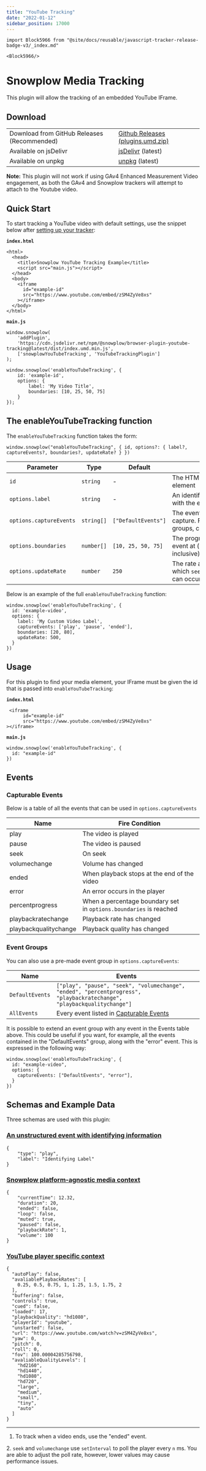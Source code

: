 ```yaml
---
title: "YouTube Tracking"
date: "2022-01-12"
sidebar_position: 17000
---
```


```mdx-code-block
import Block5966 from "@site/docs/reusable/javascript-tracker-release-badge-v3/_index.md"

<Block5966/>
```

# Snowplow Media Tracking

This plugin will allow the tracking of an embedded YouTube IFrame.

## Download

<table><tbody><tr><td>Download from GitHub Releases (Recommended)</td><td><a href="https://github.com/snowplow/snowplow-javascript-tracker/releases">Github Releases (plugins.umd.zip)</a></td></tr><tr><td>Available on jsDelivr</td><td><a href="https://cdn.jsdelivr.net/npm/@snowplow/browser-plugin-youtube-tracking@latest/dist/index.umd.min.js">jsDelivr</a> (latest)</td></tr><tr><td>Available on unpkg</td><td><a href="https://unpkg.com/@snowplow/browser-plugin-youtube-tracking@latest/dist/index.umd.min.js">unpkg</a> (latest)</td></tr></tbody></table>

**Note:** This plugin will not work if using GAv4 Enhanced Measurement Video engagement, as both the GAv4 and Snowplow trackers will attempt to attach to the Youtube video.

## Quick Start

To start tracking a YouTube video with default settings, use the snippet below after [setting up your tracker](/docs/collecting-data/collecting-from-own-applications/javascript-trackers/javascript-tracker/web-quick-start-guide.md):

**`index.html`**

```
<html>
  <head>
    <title>Snowplow YouTube Tracking Example</title>
    <script src="main.js"></script>
  </head>
  <body>
    <iframe
      id="example-id"
      src="https://www.youtube.com/embed/zSM4ZyVe8xs"
    ></iframe>  
  </body>
</html>
```

**`main.js`**

```
window.snowplow(
    'addPlugin',
    'https://cdn.jsdelivr.net/npm/@snowplow/browser-plugin-youtube-tracking@latest/dist/index.umd.min.js',
    ['snowplowYouTubeTracking', 'YouTubeTrackingPlugin']
);

window.snowplow('enableYouTubeTracking', {
    id: 'example-id',
    options: {
        label: 'My Video Title',
        boundaries: [10, 25, 50, 75]
    }
});
```

## The enableYouTubeTracking function

The `enableYouTubeTracking` function takes the form:

```
window.snowplow("enableYouTubeTracking", { id, options?: { label?, captureEvents?, boundaries?, updateRate? } })
```

| Parameter | Type | Default | Description | Required |
| --- | --- | --- | --- | --- |
| `id` | `string` | \- | The HTML id attribute of the media element | Yes |
| `options.label` | `string` | \- | An identifiable custom label sent with the event | No |
| `options.captureEvents` | `string[]` | `["DefaultEvents"]` | The events or Event Group to capture. For a full list of events and groups, check the [section below](#events) | No |
| `options.boundaries` | `number[]` | `[10, 25, 50, 75]` | The progress percentages to fire an event at (valid values 1 - 99 inclusive) [\[1\]](#1) | No |
| `options.updateRate` | `number` | `250` | The rate at which `seek` and `volumechange` events can occur [\[2\]](#2) | No |

Below is an example of the full `enableYouTubeTracking` function:

```
window.snowplow('enableYouTubeTracking', {
  id: 'example-video',
  options: {
    label: 'My Custom Video Label',
    captureEvents: ['play', 'pause', 'ended'],
    boundaries: [20, 80],
    updateRate: 500,
  }
})
```

## Usage

For this plugin to find your media element, your IFrame must be given the id that is passed into `enableYouTubeTracking`:

**`index.html`**

```
 <iframe
      id="example-id"
      src="https://www.youtube.com/embed/zSM4ZyVe8xs"
></iframe>
```

**`main.js`**

```
window.snowplow('enableYouTubeTracking', {
  id: "example-id"
})
```

## Events

### Capturable Events

Below is a table of all the events that can be used in `options.captureEvents`

| Name | Fire Condition |
| --- | --- |
| play | The video is played |
| pause | The video is paused |
| seek | On seek |
| volumechange | Volume has changed |
| ended | When playback stops at the end of the video |
| error | An error occurs in the player |
| percentprogress | When a percentage boundary set in `options.boundaries` is reached |
| playbackratechange | Playback rate has changed |
| playbackqualitychange | Playback quality has changed |

### Event Groups

You can also use a pre-made event group in `options.captureEvents`:

| Name | Events |
| --- | --- |
| `DefaultEvents` | `["play", "pause", "seek", "volumechange", "ended", "percentprogress", "playbackratechange", "playbackqualitychange"]` |
| `AllEvents` | Every event listed in [Capturable Events](#capturable-events) |

It is possible to extend an event group with any event in the Events table above. This could be useful if you want, for example, all the events contained in the "DefaultEvents" group, along with the "error" event. This is expressed in the following way:

```
window.snowplow('enableYouTubeTracking', {
  id: "example-video",
  options: {
    captureEvents: ["DefaultEvents", "error"],
  }
})
```

## Schemas and Example Data

Three schemas are used with this plugin:

### [An unstructured event with identifying information](https://github.com/snowplow/iglu-central/blob/master/schemas/com.snowplowanalytics.snowplow/media_player_event/jsonschema/1-0-0)

```
{
    "type": "play",
    "label": "Identifying Label"
}
```

### [Snowplow platform-agnostic media context](https://github.com/snowplow/iglu-central/blob/master/schemas/com.snowplowanalytics.snowplow/media_player/jsonschema/1-0-0)

```
{
    "currentTime": 12.32,
    "duration": 20,
    "ended": false,
    "loop": false,
    "muted": true,
    "paused": false,
    "playbackRate": 1,
    "volume": 100
}
```

### [YouTube player specific context](https://github.com/snowplow/iglu-central/blob/master/schemas/org.whatwg/media_element/jsonschema/1-0-0)

```
{
  "autoPlay": false,
  "avaliablePlaybackRates": [
    0.25, 0.5, 0.75, 1, 1.25, 1.5, 1.75, 2
  ],
  "buffering": false,
  "controls": true,
  "cued": false,
  "loaded": 17,
  "playbackQuality": "hd1080",
  "playerId": "youtube",
  "unstarted": false,
  "url": "https://www.youtube.com/watch?v=zSM4ZyVe8xs",
  "yaw": 0,
  "pitch": 0,
  "roll": 0,
  "fov": 100.00004285756798,
  "avaliableQualityLevels": [
    "hd2160",
    "hd1440",
    "hd1080",
    "hd720",
    "large",
    "medium",
    "small",
    "tiny",
    "auto"
  ]
}
```

* * *

1. To track when a video ends, use the "ended" event. 

2\. `seek` and `volumechange` use `setInterval` to poll the player every `n` ms. You are able to adjust the poll rate, however, lower values may cause performance issues.
